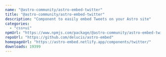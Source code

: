 ```yaml
---
name: "@astro-community/astro-embed-twitter"
title: "@astro-community/astro-embed-twitter"
description: "Component to easily embed Tweets on your Astro site"
categories:
  - "css+ui"
npmUrl: "https://www.npmjs.com/package/@astro-community/astro-embed-twitter"
repoUrl: "https://github.com/delucis/astro-embed"
homepageUrl: "https://astro-embed.netlify.app/components/twitter/"
downloads: 19399
---
```

